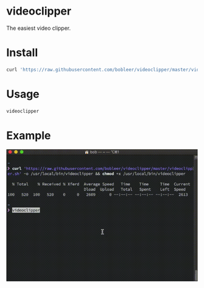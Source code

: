 # videoclipper
The easiest video clipper.  
  
# Install
```sh
curl 'https://raw.githubusercontent.com/bobleer/videoclipper/master/videoclipper.sh' -o /usr/local/bin/videoclipper && chmod +x /usr/local/bin/videoclipper
```

# Usage
```sh
videoclipper
```

# Example
![](https://github.com/bobleer/videoclipper/raw/master/Example.gif)
